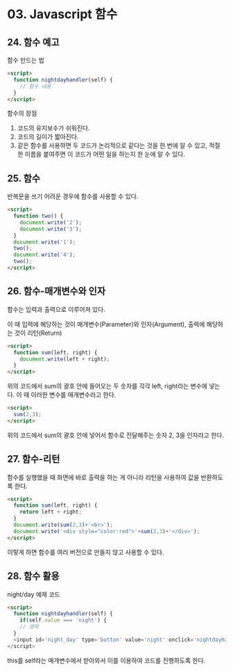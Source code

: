 # 03. Javascript 함수

## 24. 함수 예고

함수 만드는 법

```html
<script>
  function nightdayhandler(self) {
    // 함수 내용
  }
</script>
```

함수의 장점

1. 코드의 유지보수가 쉬워진다.
2. 코드의 길이가 짧아진다.
3. 같은 함수를 사용하면 두 코드가 논리적으로 같다는 것을 한 번에 알 수 있고, 적절한 이름을 붙여주면 이 코드가 어떤 일을 하는지 한 눈에 알 수 있다.

## 25. 함수

반복문을 쓰기 어려운 경우에 함수를 사용할 수 있다.

```html
<script>
  function two() {
    document.write('2');
    document.write('3');
  }
  document.write('1');
  two();
  document.write('4');
  two();
</script>
```

## 26. 함수-매개변수와 인자

함수는 입력과 출력으로 이루어져 있다.

이 때 입력에 해당하는 것이 매개변수(Parameter)와 인자(Argument), 출력에 해당하는 것이 리턴(Return)

```html
<script>
  function sum(left, right) {
    document.write(left + right);
  }
</script>
```

위의 코드에서 sum의 괄호 안에 들어오는 두 숫자를 각각 left, right라는 변수에 넣는다. 이 때 이러한 변수를 매개변수라고 한다.

```html
<script>
  sum(2,3);
</script>
```

위의 코드에서 sum의 괄호 안에 넣어서 함수로 전달해주는 숫자 2, 3을 인자라고 한다.

## 27. 함수-리턴

함수를 실행했을 때 화면에 바로 출력을 하는 게 아니라 리턴을 사용하여 값을 반환하도록 한다.

```html
<script>
  function sum(left, right) {
    return left + right;
  }
  document.write(sum(2,3)+'<br>');
  document.write('<div style="color:red">'+sum(2,3)+'</div>');
</script>
```

이렇게 하면 함수를 여러 버전으로 만들지 않고 사용할 수 있다.

## 28. 함수 활용

night/day 예제 코드

```html
<script>
  function nightdayhandler(self) {
    if(self.value === 'night') {
    // 생략
  }
  <input id='night_day' type='button' value='night' onclick='nightdayhandler(this);'>
</script>
```

this를 self라는 매개변수에서 받아와서 이를 이용하여 코드를 진행하도록 한다.